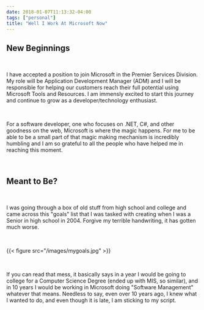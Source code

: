 ```yaml
---
date: 2018-01-07T11:13:32-04:00
tags: ["personal"]
title: "Well I Work At Microsoft Now"
---
```


## New Beginnings

<br />

I have accepted a position to join Microsoft in the Premier Services Division. My role will be Application Development Manager (ADM) and I will be responsible for helping our customers reach their full potential using Microsoft Tools and Resources. I am immensly excited to start this journey and continue to grow as a developer/technology enthusiast.

<br />

For a software developer, one who focuses on .NET, C#, and other goodness on the web, Microsoft is where the magic happens. For me to be able to be a small part of that magic making mechanism is incredibly humbling and I am so grateful to all the people who have helped me in reaching this moment.

<br />

## Meant to Be?

<br />

I was going through a box of old stuff from high school and college and came across this "goals" list that I was tasked with creating when I was a Senior in high school in 2004. Forgive my terrible handwriting, it has gotten much worse.

<br />

{{< figure src="/images/mygoals.jpg" >}}

<br />

If you can read that mess, it basically says in a year I would be going to college for a Computer Science Degree (ended up with MIS, so similar), and in 10 years I would be working in Microsoft doing "Software Management" whatever that means. Needless to say, even over 10 years ago, I knew what I wanted to do, and even though it is late, I am sticking to my script.